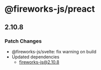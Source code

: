 # @fireworks-js/preact

## 2.10.8

### Patch Changes

- @fireworks-js/svelte: fix warning on build
- Updated dependencies
  - fireworks-js@2.10.8
